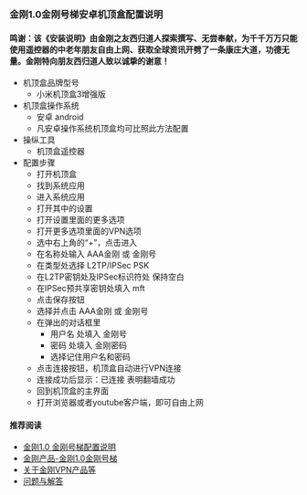 ### 金刚1.0金刚号梯安卓机顶盒配置说明
#### 鸣谢：该《安装说明》由金刚之友西归道人探索撰写、无尝奉献，为千千万万只能使用遥控器的中老年朋友自由上网、获取全球资讯开劈了一条康庄大道，功德无量。金刚特向朋友西归道人致以诚挚的谢意！
- 机顶盒品牌型号
  - 小米机顶盒3增强版
- 机顶盒操作系统
  - 安卓 android
  - 凡安卓操作系统机顶盒均可比照此方法配置
- 操纵工具
  - 机顶盒遥控器
- 配置步骤
  - 打开机顶盒
  - 找到系统应用
  - 进入系统应用
  - 打开其中的设置
  - 打开设置里面的更多选项
  - 打开更多选项里面的VPN选项
  - 选中右上角的“+”，点击进入
  - 在名称处输入 AAA金刚 或 金刚号
  - 在类型处选择 L2TP/IPSec PSK
  - 在L2TP密钥处及IPSec标识符处 保持空白
  - 在IPSec预共享密钥处填入 mft
  - 点击保存按钮
  - 选择并点击 AAA金刚 或 金刚号
  - 在弹出的对话框里
    - 用户名 处填入 金刚号
    - 密码 处填入 金刚密码
    - 选择记住用户名和密码
  - 点击连接按钮，机顶盒自动进行VPN连接
  - 连接成功后显示：已连接 表明翻墙成功
  - 回到机顶盒的主界面
  - 打开浏览器或者youtube客户端，即可自由上网



#### 推荐阅读
- [金刚1.0 金刚号梯配置说明](https://a2zitpro.github.io/web/配置说明)
- [金刚产品-金刚1.0金刚号梯](https://a2zitpro.github.io/web/金刚产品-金刚1.0金刚号梯)
- [关于金刚VPN产品等](https://a2zitpro.github.io/web/列表-关于金刚VPN产品等)
- [问题与解答](https://a2zitpro.github.io/web/列表-问题与解答)
